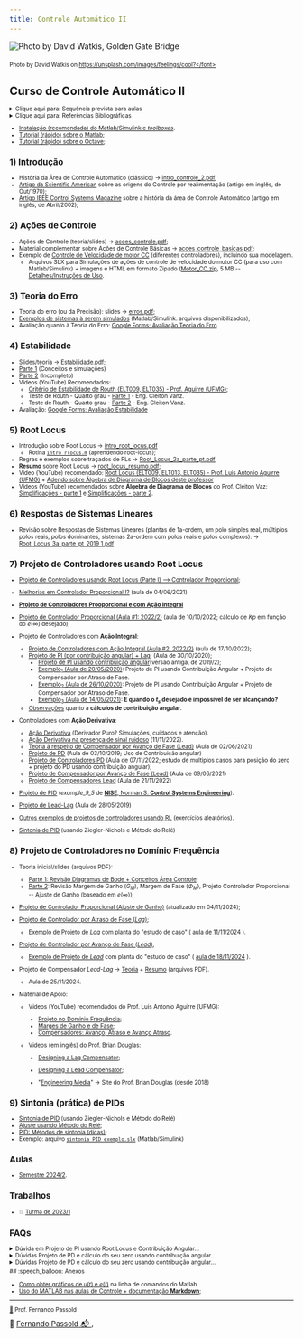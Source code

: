```yaml
---
title: Controle Automático II
---
```


![Photo by David Watkis, Golden Gate Bridge](https://images.unsplash.com/photo-1566153580922-16a9709fff30?ixlib=rb-1.2.1&ixid=MnwxMjA3fDB8MHxwaG90by1wYWdlfHx8fGVufDB8fHx8&auto=format&fit=crop&w=1469&q=80)

<font size="1"> Photo by David Watkis on https://unsplash.com/images/feelings/cool?</font> 

# Curso de Controle Automático II

<details>
	<summary>Clique aqui para: Sequência prevista para aulas</summary>
	<img src="1_intro/sequencia_aulas.png" alt "Gráfico sequência aulas">
</details>

<details>
	<summary>Clique aqui para: Referências Bibliográficas</summary>
    <blockquote>
	<ul>
		<li>NISE, Norman S. Engenharia de sistemas de controle. 7. ed. Rio de Janeiro: LTC, 2017. xiv, 751 p. ISBN 9788521634355. Número de chamada: 681.5 N724e 7.ed.-2017. </li> 
		<li> NISE, Norman S. Engenharia de sistemas de controle. 7. Rio de Janeiro LTC 2017, <a href="https://secure.upf.br/pergamum/biblioteca_s/acesso_login.php?cod_acervo_acessibilidade=5014181&acesso=aHR0cHM6Ly9pbnRlZ3JhZGEubWluaGFiaWJsaW90ZWNhLmNvbS5ici9ib29rcy85Nzg4NTIxNjM0Mzc5&label=acesso%20restrito">[Acesso online (via UPF); ISBN 9788521634379; Acervo BU/UPF: 5014181]</a></li>
	</ul>
    </blockquote>
</details>

* [Instalação (recomendada) do Matlab/Simulink e *toolboxes*](https://fpassold.github.io/Matlab/instalacao_matlab.html).
* [Tutorial (rápido) sobre o Matlab](https://fpassold.github.io/Matlab/tutorial.html);
* [Tutorial (rápido) sobre o Octave](https://fpassold.github.io/Octave/octave_inicio.html);

## 1) Introdução

* História da Área de Controle Automático (clássico) → [intro_controle_2.pdf](1_intro/intro_controle_2.pdf);
* [Artigo da Scientific American](1_intro/The%20Origins%20of%20Feedback%20Control.pdf) sobre as origens do Controle por realimentação (artigo em inglês, de Out/1970);
* [Artigo IEEE Control Systems Magazine](1_intro/IEEE%20Xplore%20Full-Text%20PDF%20-%20Feeback%20Control-%20An%20Invisible%20Thread%20in%20the%20History%20of%20Technology.pdf) sobre a história da área de Controle Automático (artigo em inglês, de Abril/2002);

## 2) Ações de Controle

* Ações de Controle (teoria/slides) → [acoes_controle.pdf](2_acoes/acoes_controle.pdf);
* Material complementar sobre Açôes de Controle Básicas → [acoes_controle_basicas.pdf](2_acoes/acoes_controle_basicas.pdf);
* Exemplo de [Controle de Velocidade de motor CC](Testes_Velocidade_Motor_CC/modelagem_motor_cc.html) (diferentes controladores), incluindo sua modelagem.
    * Arquivos SLX para Simulações de ações de controle de velocidade do motor CC (para uso com Matlab/Simulink) + imagens e HTML em formato Zipado ([Motor_CC.zip](2_acoes/Motor_CC.zip), 5 MB -- [Detalhes/Instruções de Uso](motor_CC_zip.html).


## 3) Teoria do Erro

* Teoria do erro (ou da Precisão): slides → [erros.pdf](3_erros/erros.pdf);
* [Exemplos de sistemas à serem simulados](Simulink_Erros/Readme.html) (Matlab/Simulink: arquivos disponibilizados);
* Avaliação quanto à Teoria do Erro: [Google Forms: Avaliação Teoria do Erro](https://docs.google.com/forms/d/e/1FAIpQLSf1dYZ52eQAYvpfKVSjnaPG8YJSuukig0y84F19SRApwe4Rsw/viewform)

## 4) Estabilidade

- Slides/teoria → [Estabilidade.pdf](4_estabilidade/Estabilidade.pdf);
- [Parte 1](estabilidade.html) (Conceitos e simulações)
- [Parte 2](estabilidade2.html) (Incompleto)
- Vídeos (YouTube) Recomendados:
  - [Critério de Estabilidade de Routh (ELT009, ELT035) - Prof. Aguirre (UFMG)](https://www.youtube.com/watch?v=NjyjJ6qtOMs&authuser=1);
  - Teste de Routh - Quarto grau - [Parte 1](https://www.youtube.com/watch?v=XU8Xj7KMTdI&authuser=1) - Eng. Cleiton Vanz.
  - Teste de Routh - Quarto grau - [Parte 2](https://www.youtube.com/watch?v=Th0MQoAclKs&authuser=1) - Eng. Cleiton Vanz.
- Avaliação: [Google Forms: Avaliação Estabilidade](https://docs.google.com/forms/d/e/1FAIpQLSfTMz4hUTPVmExId7o_wwuXPOtGJ8mJjmqOIPfE2QryEfH60Q/viewform)

## 5) Root Locus

* Introdução sobre Root Locus → [intro_root_locus.pdf](6_RL/intro_root_locus.pdf)
  * Rotina [`intro_rlocus.m`](6_RL/intro_rlocus.m) (aprendendo root-locus);
* Regras e exemplos sobre traçados de RLs → [Root_Locus_2a_parte_pt.pdf](6_RL/Root_Locus_2a_parte_pt.pdf);
* **Resumo** sobre Root Locus → [root_locus_resumo.pdf](6_RL/root_locus_resumo.pdf);
* Vídeo (YouTube) recomendado: [Root Locus (ELT009, ELT013, ELT035) - Prof. Luis Antonio Aguirre (UFMG)](https://www.youtube.com/watch?v=OQgDXdpZfXE&authuser=1) + [Adendo sobre Álgebra de Diagrama de Blocos deste professor](6_RL/AdendoaoVideoAlgebradeDiagramadeBlocos.pdf)
* Vídeos (YouTube) recomendados sobre **Álgebra de Diagrama de Blocos** do Prof. Cleiton Vaz: [Simplificações - parte 1](https://www.youtube.com/watch?v=aj7CTW8rHOA&authuser=1) e [Simplificações - parte 2](https://www.youtube.com/watch?v=HOdfgqtAL4c&authuser=1).

## 6) Respostas de Sistemas Lineares

* Revisão sobre Respostas de Sistemas Lineares (plantas de 1a-ordem, um polo simples real, múltiplos polos reais, polos dominantes, sistemas 2a-ordem com polos reais e polos complexos):
  → [Root_Locus_3a_parte_pt_2019_1.pdf](5_respostas/Root_Locus_3a_parte_pt_2019_1.pdf)

## 7) Projeto de Controladores usando Root Locus

- [Projeto de Controladores usando Root Locus (Parte I) --> Controlador Proporcional](projeto_usando_root_locus_parte_1.html);

- [Melhorias em Controlador Proporcional !?](Melhora_Kp/melhorias_controlador_proporcional.html) (aula de 04/06/2021)

- [**Projeto de Controladores Prooporcional e com Ação Integral**](PI_parte1.html)

- [Projeto de Controlador Proporcional (Aula #1: 2022/2)](control2inf_2020_2/aula_10102022.html) (aula de 10/10/2022; cálculo de $Kp$ em função do $e(\infty)$ desejado);

- Projeto de Controladores com **Ação Integral**:
  - [Projeto de Controladores com Ação Integral (Aula #2: 2022/2)](control2inf_2020_2/17102022.html) (aula de 17/10/2022);
  - [Projeto de PI (por contribuição angular) + Lag](PI_angular_Lag.html); (Aula de 30/10/2020);
    - [Projeto de PI usando contribuição angular](projeto_controladores_acao_integral_extendido.html)(versão antiga, de 2019/2);
    - [Exemplo$_1$ (Aula de 20/05/2020)](aula_20_05_2020/aula_20_05_2020.html): Projeto de PI usando Contribuição Angular + Projeto de Compensador por Atraso de Fase.
    - [Exemplo$_2$ (Aula de 26/10/2020)](2020_2/PI_Lag_aula_26_10_2020.html): Projeto de PI usando Contribuição Angular + Projeto de Compensador por Atraso de Fase.
    - [Exemplo$_3$ (Aula de 14/05/2021)](controle_2_info_2021_1/aula_14_05_2021.html): **E quando o $t_s$ desejado é impossível de ser alcançando?**
  - [Observações](observacoes_cuidados_contribuicao_angular.html) quanto à **cálculos de contribuição angular**.

- Controladores com **Ação Derivativa**:  
  - [Ação Derivativa](Acao_Derivativa.html) (Derivador Puro? Simulações, cuidados e atenção).
  - [Ação Derivativa na presença de sinal ruidoso](Exemplo_ruido_acao_derivativa/circuito_derivativo.html) (11/11/2022).
  - [Teoria à respeito de Compensador por Avanço de Fase (Lead)](Teoria_PD_Lead/acoes_derivativas.html) (Aula de 02/06/2021)  
  - [Projeto de PD](aula_PD_03out2019.html) (Aula de 03/10/2019; Uso de Contribuição angular)
  - [Projeto de Controladores PD](control2inf_2020_2/aula_07112022.html) (Aula de 07/11/2022; estudo de múltiplos casos para posição do zero + projeto do PD usando contribuição angular);
  - [Projeto de Compensador por Avanço de Fase (Lead)](projeto_Lead/exemplo_lead.html) (Aula de 09/06/2021)
  - [Projeto de Compensadores Lead](control2inf_2020_2/aula_21_11_2022.html) (Aula de 21/11/2022)

- [Projeto de PID](PID/examplo_9_5_PID.html) (*example_9_5* de [**NISE**, Norman S. **Control Systems Engineering**](https://bcs.wiley.com/he-bcs/Books?action=index&itemId=1118170512&bcsId=9295)).

- [Projeto de Lead-Lag](Aula_28_05_2019_lead_lag.html) (Aula de 28/05/2019)

- [Outros exemplos de projetos de controladores usando RL](exercicios/exercicios.html) (exercícios aleatórios).

- [Sintonia de PID](8_Ajuste_PID/Sintonia_PIDs_usando_ZN.html) (usando Ziegler-Nichols e Método do Relé)

  

## 8) Projeto de Controladores no Domínio Frequência

- Teoria inicial/slides (arquivos PDF):
  - [Parte 1: Revisão Diagramas de Bode + Conceitos Área Controle](10_bode/Cap_10_Tecnicas_Resposta_Frecuencia_parte_1-ptbr.pdf);
  - [Parte 2](10_bode/Cap_10_Tecnicas_Resposta_Frecuencia_2a_parte.pdf): Revisão Margem de Ganho ($G_M$), Margem de Fase ($\Phi_M$), Projeto Controlador Proporcional -- Ajuste de Ganho (baseado em $e(\infty)$);
  
- [Projeto de Controlador Proporcional (Ajuste de Ganho)](projeto_bode_01.html) (atualizado em 04/11/2024);

- [Projeto de Controlador por Atraso de Fase (*Lag*)](lag_bode.html);
  
  - [Exemplo de Projeto de *Lag*](10_bode/aula_bode_lag.html) com planta do "estudo de caso" ( [aula de 11/11/2024](10_bode/aula_bode_lag.html) ).
  
- [Projeto de Controlador por Avanço de Fase (*Lead*)](lead_bode.html);

  - [Exemplo de Projeto de *Lead*](2024_2/lead_bode_18112024.html) com planta do "estudo de caso" ( [aula de 18/11/2024](2024_2/lead_bode_18112024.html) ).

- Projeto de Compensador *Lead-Lag* → [Teoria](https://fpassold.github.io/Controle_2/10_bode/Projeto_baseado_Resposta_Frequencia_Lag_Lead.pdf) + [Resumo](https://fpassold.github.io/Controle_2/10_bode/projetos_lead_lag.pdf) (arquivos PDF).

  - Aula de 25/11/2024. 

- Material de Apoio:

  - Vídeos (YouTube) recomendados do Prof. Luis Antonio Aguirre (UFMG):

    - [Projeto no Domínio Frequência](https://www.youtube.com/watch?v=TicWSrtXMvU&authuser=1);
    - [Marges de Ganho e de Fase](https://www.youtube.com/watch?v=NqlbKB8bm6Q&authuser=1);
    - [Compensadores: Avanço, Atraso e Avanço Atraso](https://www.youtube.com/watch?v=M9klBSezRQA&authuser=1).

  - Videos (em inglês) do Prof. Brian Douglas:

    - [Designing a Lag Compensator](https://www.youtube.com/watch?v=-4bY4W0hvFA&authuser=1);

    - [Designing a Lead Compensator](https://www.youtube.com/watch?v=rH44ttR3G4Q&authuser=1);

    - "[Engineering Media](https://engineeringmedia.com)" → Site do Prof. Brian Douglas (desde 2018)

      


## 9) Sintonia (prática) de PIDs

* [Sintonia de PID](8_Ajuste_PID/Sintonia_PIDs_usando_ZN.html) (usando Ziegler-Nichols e Método do Relé)
* [Ajuste usando Método do Relé](8_Ajuste_PID/ajuste_metodo_rele.pdf);
* [PID: Métodos de sintonia (dicas)](8_Ajuste_PID/PID_metodos_sintonia.pdf);
* Exemplo: arquivo [`sintonia_PID_exemplo.slx`](8_Ajuste_PID/sintonia_PID_exemplo.slx) (Matlab/Simulink)

## Aulas

* [Semestre 2024/2](2024_2/aulas_2024_2.html).

## Trabalhos

* :boom: [Turma de 2023/1](trabalho_2023_1/trabalho_2023_1.html) 

## FAQs

<details>
	<summary>Dúvida em Projeto de PI usando Root Locus e Contribuição Angular...</summary>
	<blockquote>Dúvida associada com posição do zero do controlador, o qual achamos por contribuição angular. No arquivo, há dois tipos de tentativa: a primeira seguindo à risca o que estava no material do senhor quanto ao processo de achar o local do zero, e a segunda mudando a equação das somatórias dos polos e zeros, como o senhor poderá ver no arquivo.
    <p>Gostaríamos de saber como podemos proceder nesse caso, e se ele se encaixa na observação feita pelo senhor no material sobre amplitudes excessivas para a ação de controle.</p>
        <p>Segue <a href="FAQ/Dvuidas%20Controlador_PI.pdf">[Aquivo PDF Dúvidas Controlador PI]</a>, com a dúvida, acrescido de comentários no próprio PDF.</p>
	<blockquote>
</details>

<details>
	<summary>Dúvidas Projeto de PD e cálculo do seu zero usando contribuição angular...</summary>
    <blockquote>Segue: <a href="FAQ/observacoes_cuidados_contribuicao_angular.pdf"> [PDF com FAQ/observações & cuidados associados com cálculos de contribuicao angular]</a>		     </blockquote>
</details>
<details>
	<summary>Dúvidas Projeto de PD e cálculo do seu zero usando contribuição angular...</summary>
    <blockquote><a href="FAQ/cópia%20de%20Duvida_Controlador_PD_LEAD.pdf">[PDF]</a>: Dúvida sobre PD e Lead (simulações com Bloco Saturador)</blockquote>
</details>
## :speech_balloon: Anexos

- [Como obter gráficos de $u(t)$ e $e(t)$](Acoes_Controle_Erro/acoes_controle_erro.html) na linha de comandos do Matlab.
- [Uso do MATLAB nas aulas de Controle + documentação **Markdown**](sugestao_uso_matlab_em_controle.html);

------

<font size="1">[:musical_note:](https://soundcloud.com/paolitachan/paul-mccartney-wings-live-and) Prof. Fernando Passold</font>

<font size="2">🌊 [Fernando Passold](https://fpassold.github.io/)[ 📬 ](mailto:fpassold@gmail.com), <script language="JavaScript"><!-- Hide JavaScript...
var LastUpdated = document.lastModified;
document.writeln ("página criada em Março/2020; Atualizada em " + LastUpdated); // End Hiding -->
</script></font>